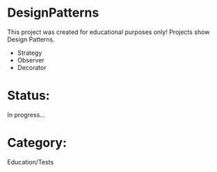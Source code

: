 # DesignPatterns
This project was created for educational purposes only! Projects show Design Patterns.
<ul>
<li>Strategy</li>
<li>Observer</li>
<li>Decorator</li>
</ul>
<h1>Status:</h1>
In progress...
<h1>Category:</h1>
Education/Tests
